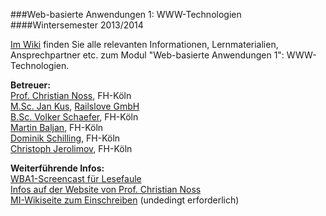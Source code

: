 ###Web-basierte Anwendungen 1: WWW-Technologien
####Wintersemester 2013/2014

[Im Wiki](https://github.com/fh-koeln/wba1-2013/wiki) finden Sie alle relevanten Informationen,
Lernmaterialien, Ansprechpartner etc. zum Modul "Web-basierte Anwendungen 1": WWW-Technologien.

**Betreuer:**  
[Prof. Christian Noss](https://github.com/fh-koeln/wba1-2013/wiki/Christian-Noss), FH-Köln  
[M.Sc. Jan Kus](https://github.com/koos), [Railslove GmbH](http://railslove.com)  
[B.Sc. Volker Schaefer](https://github.com/vschaefer), FH-Köln  
[Martin Baljan](https://github.com/mbaljan), FH-Köln  
[Dominik Schilling](https://github.com/ocean90), FH-Köln  
[Christoph Jerolimov](https://github.com/jerolimov), FH-Köln  

**Weiterführende Infos:**  
[WBA1-Screencast für Lesefaule](http://www.youtube.com/watch?v=4KeUaWF3jHQ)  
[Infos auf der Website von Prof. Christian Noss](http://christian-noss.de/blog/mu/blog/2013/09/26/wba1-2013-jetzt-gehts-looooos/)  
[MI-Wikiseite zum Einschreiben](http://www.medieninformatik.fh-koeln.de/w/index.php/Web-basierte_Anwendungen_1:WS1314) (undedingt erforderlich)
